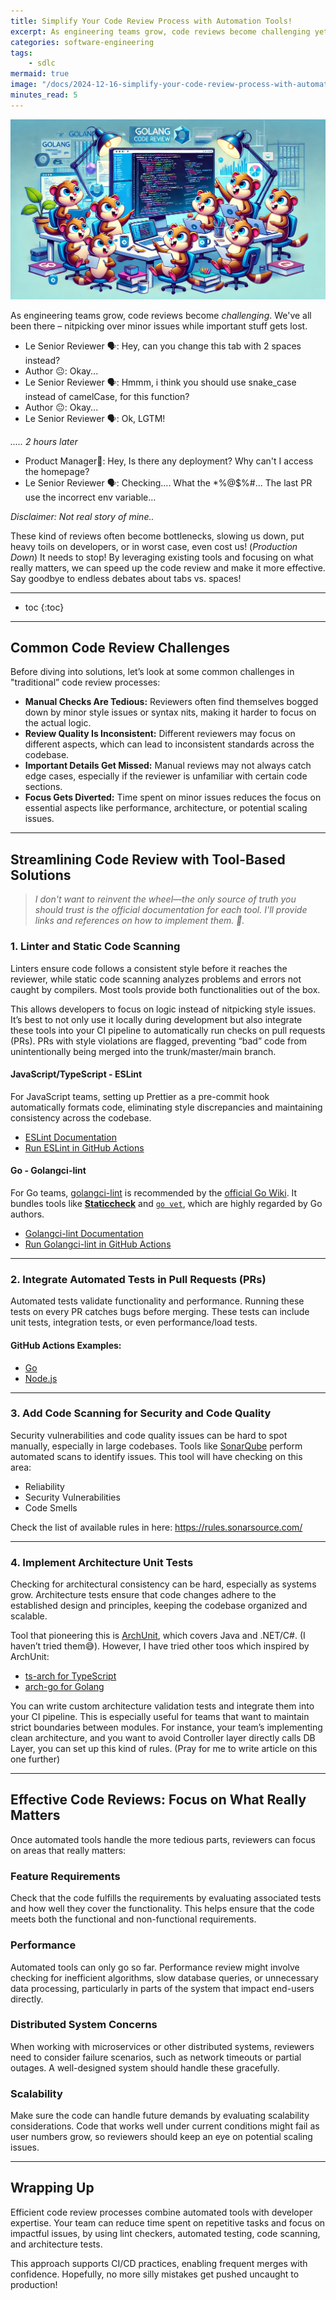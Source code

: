 ```yaml
---
title: Simplify Your Code Review Process with Automation Tools!
excerpt: As engineering teams grow, code reviews become challenging yet still crucial for quality control. We've all been there – nitpicking over minor issues while important stuff gets lost. These reviews often become bottlenecks, slowing us down. But by leveraging smart tools and focusing on what really matters, we can speed up the process and make it more effective. Say goodbye to endless debates about tabs vs. spaces!
categories: software-engineering
tags: 
    - sdlc
mermaid: true
image: "/docs/2024-12-16-simplify-your-code-review-process-with-automation/thumbnail.png"
minutes_read: 5
---
```


![Code Review Illustration](/docs/2024-12-16-simplify-your-code-review-process-with-automation/illustration.webp)

As engineering teams grow, code reviews become *challenging*. We've all been there – nitpicking over minor issues while important stuff gets lost. 

- Le Senior Reviewer 🗣️: Hey, can you change this tab with 2 spaces instead?
- Author 😐: Okay...
- Le Senior Reviewer 🗣️: Hmmm, i think you should use snake_case instead of camelCase, for this function?
- Author 😐: Okay...
- Le Senior Reviewer 🗣️: Ok, LGTM!

*..... 2 hours later*

- Product Manager🗿: Hey, Is there any deployment? Why can't I access the homepage?
- Le Senior Reviewer 🗣️: Checking.... What the *%@$%#... The last PR use the incorrect env variable...

*Disclaimer: Not real story of mine..*

These kind of reviews often become bottlenecks, slowing us down, put heavy toils on developers, or in worst case, even cost us! (*Production Down*) It needs to stop! By leveraging existing tools and focusing on what really matters, we can speed up the code review and make it more effective. Say goodbye to endless debates about tabs vs. spaces!

---

* toc
{:toc}

---

## Common Code Review Challenges

Before diving into solutions, let’s look at some common challenges in "traditional” code review processes:

- **Manual Checks Are Tedious:** Reviewers often find themselves bogged down by minor style issues or syntax nits, making it harder to focus on the actual logic.
- **Review Quality Is Inconsistent:** Different reviewers may focus on different aspects, which can lead to inconsistent standards across the codebase.
- **Important Details Get Missed:** Manual reviews may not always catch edge cases, especially if the reviewer is unfamiliar with certain code sections.
- **Focus Gets Diverted:** Time spent on minor issues reduces the focus on essential aspects like performance, architecture, or potential scaling issues.

---

## Streamlining Code Review with Tool-Based Solutions

> *I don't want to reinvent the wheel—the only source of truth you should trust is the official documentation for each tool. I'll provide links and references on how to implement them. 🤞.*

### 1. **Linter and Static Code Scanning**

Linters ensure code follows a consistent style before it reaches the reviewer, while static code scanning analyzes problems and errors not caught by compilers. Most tools provide both functionalities out of the box.

This allows developers to focus on logic instead of nitpicking style issues. It’s best to not only use it locally during development but also integrate these tools into your CI pipeline to automatically run checks on pull requests (PRs). PRs with style violations are flagged, preventing “bad” code from unintentionally being merged into the trunk/master/main branch.

#### JavaScript/TypeScript - ESLint

For JavaScript teams, setting up Prettier as a pre-commit hook automatically formats code, eliminating style discrepancies and maintaining consistency across the codebase.

- [ESLint Documentation](https://eslint.org/docs/latest/use/getting-started)  
- [Run ESLint in GitHub Actions](https://github.com/marketplace/actions/run-eslint)

#### Go - Golangci-lint

For Go teams, [golangci-lint](https://golangci-lint.run/) is recommended by the [official Go Wiki](https://go.dev/wiki/CodeTools). It bundles tools like [**Staticcheck**](https://staticcheck.dev/docs/running-staticcheck/cli/) and [`go vet`](https://pkg.go.dev/cmd/vet), which are highly regarded by Go authors.  

- [Golangci-lint Documentation](https://golangci-lint.run/welcome/quick-start/)  
- [Run Golangci-lint in GitHub Actions](https://github.com/golangci/golangci-lint-action?tab=readme-ov-file#how-to-use)

---

### 2. **Integrate Automated Tests in Pull Requests (PRs)**

Automated tests validate functionality and performance. Running these tests on every PR catches bugs before merging. These tests can include unit tests, integration tests, or even performance/load tests.  

#### GitHub Actions Examples:

- [Go](https://docs.github.com/en/actions/use-cases-and-examples/building-and-testing/building-and-testing-go)  
- [Node.js](https://docs.github.com/en/actions/use-cases-and-examples/building-and-testing/building-and-testing-nodejs)

---

### 3. **Add Code Scanning for Security and Code Quality**

Security vulnerabilities and code quality issues can be hard to spot manually, especially in large codebases. Tools like [SonarQube](https://github.com/SonarSource/sonarqube) perform automated scans to identify issues.  This tool will have checking on this area:
- Reliability
- Security Vulnerabilities
- Code Smells


Check the list of available rules in here: https://rules.sonarsource.com/

---

### 4. **Implement Architecture Unit Tests**
Checking for architectural consistency can be hard, especially as systems grow. Architecture tests ensure that code changes adhere to the established design and principles, keeping the codebase organized and scalable.

Tool that pioneering this is [ArchUnit](https://www.archunit.org/), which covers Java and .NET/C#. (I haven’t tried them😅). However, I have tried other toos which inspired by ArchUnit:
- [ts-arch for TypeScript](https://github.com/ts-arch/ts-arch)  
- [arch-go for Golang](https://github.com/fdaines/arch-go)

You can write custom architecture validation tests and integrate them into your CI pipeline. This is especially useful for teams that want to maintain strict boundaries between modules. For instance, your team’s implementing clean architecture, and you want to avoid Controller layer directly calls DB Layer, you can set up this kind of rules. (Pray for me to write article on this one further)

---

## Effective Code Reviews: Focus on What Really Matters

Once automated tools handle the more tedious parts, reviewers can focus on areas that really matters:

### Feature Requirements

Check that the code fulfills the requirements by evaluating associated tests and how well they cover the functionality. This helps ensure that the code meets both the functional and non-functional requirements.

### Performance

Automated tools can only go so far. Performance review might involve checking for inefficient algorithms, slow database queries, or unnecessary data processing, particularly in parts of the system that impact end-users directly.

### Distributed System Concerns

When working with microservices or other distributed systems, reviewers need to consider failure scenarios, such as network timeouts or partial outages. A well-designed system should handle these gracefully.

### Scalability

Make sure the code can handle future demands by evaluating scalability considerations. Code that works well under current conditions might fail as user numbers grow, so reviewers should keep an eye on potential scaling issues.

---

## Wrapping Up

Efficient code review processes combine automated tools with developer expertise. Your team can reduce time spent on repetitive tasks and focus on impactful issues, by using lint checkers, automated testing, code scanning, and architecture tests.

This approach supports CI/CD practices, enabling frequent merges with confidence. Hopefully, no more silly mistakes get pushed uncaught to production!